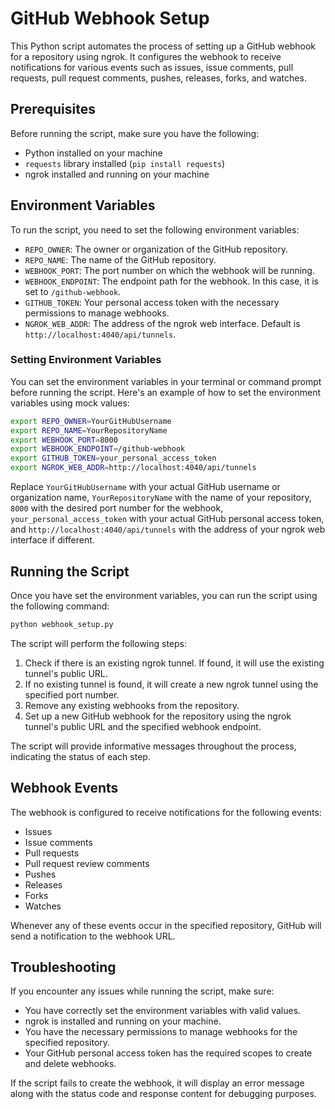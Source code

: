 # GitHub Webhook Setup

This Python script automates the process of setting up a GitHub webhook for a repository using ngrok. It configures the webhook to receive notifications for various events such as issues, issue comments, pull requests, pull request comments, pushes, releases, forks, and watches.

## Prerequisites

Before running the script, make sure you have the following:

- Python installed on your machine
- `requests` library installed (`pip install requests`)
- ngrok installed and running on your machine

## Environment Variables

To run the script, you need to set the following environment variables:

- `REPO_OWNER`: The owner or organization of the GitHub repository.
- `REPO_NAME`: The name of the GitHub repository.
- `WEBHOOK_PORT`: The port number on which the webhook will be running.
- `WEBHOOK_ENDPOINT`: The endpoint path for the webhook. In this case, it is set to `/github-webhook`.
- `GITHUB_TOKEN`: Your personal access token with the necessary permissions to manage webhooks.
- `NGROK_WEB_ADDR`: The address of the ngrok web interface. Default is `http://localhost:4040/api/tunnels`.

### Setting Environment Variables

You can set the environment variables in your terminal or command prompt before running the script. Here's an example of how to set the environment variables using mock values:

```bash
export REPO_OWNER=YourGitHubUsername
export REPO_NAME=YourRepositoryName
export WEBHOOK_PORT=8000
export WEBHOOK_ENDPOINT=/github-webhook
export GITHUB_TOKEN=your_personal_access_token
export NGROK_WEB_ADDR=http://localhost:4040/api/tunnels
```

Replace `YourGitHubUsername` with your actual GitHub username or organization name, `YourRepositoryName` with the name of your repository, `8000` with the desired port number for the webhook, `your_personal_access_token` with your actual GitHub personal access token, and `http://localhost:4040/api/tunnels` with the address of your ngrok web interface if different.

## Running the Script

Once you have set the environment variables, you can run the script using the following command:

```bash
python webhook_setup.py
```

The script will perform the following steps:

1. Check if there is an existing ngrok tunnel. If found, it will use the existing tunnel's public URL.
2. If no existing tunnel is found, it will create a new ngrok tunnel using the specified port number.
3. Remove any existing webhooks from the repository.
4. Set up a new GitHub webhook for the repository using the ngrok tunnel's public URL and the specified webhook endpoint.

The script will provide informative messages throughout the process, indicating the status of each step.

## Webhook Events

The webhook is configured to receive notifications for the following events:

- Issues
- Issue comments
- Pull requests
- Pull request review comments
- Pushes
- Releases
- Forks
- Watches

Whenever any of these events occur in the specified repository, GitHub will send a notification to the webhook URL.

## Troubleshooting

If you encounter any issues while running the script, make sure:

- You have correctly set the environment variables with valid values.
- ngrok is installed and running on your machine.
- You have the necessary permissions to manage webhooks for the specified repository.
- Your GitHub personal access token has the required scopes to create and delete webhooks.

If the script fails to create the webhook, it will display an error message along with the status code and response content for debugging purposes.
